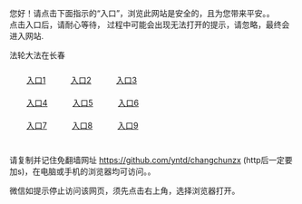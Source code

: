 您好！请点击下面指示的“入口”，浏览此网站是安全的，且为您带来平安。。 <br/>
点击入口后，请耐心等待， 过程中可能会出现无法打开的提示，请忽略，最终会进入网站. </br>

法轮大法在长春<br/>
<div style="padding:10px"><a style="margin:20px" target="_blank" href="https://d22dune7ab5xik.cloudfront.net/2Qpsp?jqadt" id="ccLink1" rel="nofollow">入口1</a> <a target="_blank" style="margin:20px" href="https://d1wl1xbknb3uw9.cloudfront.net/2Qpsp?fsmcvbe" id="ccLink2" rel="nofollow">入口2</a> <a style="margin:20px" target="_blank" href="https://d2gwl2i8btjva.cloudfront.net/2Qpsp?mcpvlok" id="ccLink3" rel="nofollow">入口3</a></div>

<div style="padding:10px" ><a style="margin:20px" target="_blank" href="https://d22dune7ab5xik.cloudfront.net/2Qpsp?jqadt" id="ccLink4" rel="nofollow">入口4</a> <a style="margin:20px" href="https://d1wl1xbknb3uw9.cloudfront.net/2Qpsp?fsmcvbe" target="_blank" id="ccLink5" rel="nofollow">入口5</a> <a style="margin:20px" href="https://d2gwl2i8btjva.cloudfront.net/2Qpsp?mcpvlok" target="_blank" id="ccLink6" rel="nofollow">入口6</a></div>

<div style="padding:10px"><a style="margin:20px" target="_blank" href="https://d22dune7ab5xik.cloudfront.net/2Qpsp?jqadt" id="ccLink7" rel="nofollow">入口7</a> <a style="margin:20px" href="https://d1wl1xbknb3uw9.cloudfront.net/2Qpsp?fsmcvbe" target="_blank" id="ccLink8" rel="nofollow">入口8</a> <a style="margin:20px" target="_blank" href="https://d2gwl2i8btjva.cloudfront.net/2Qpsp?mcpvlok" id="ccLink9" rel="nofollow">入口9</a></div>

<br/>



请复制并记住免翻墙网址 https://github.com/yntd/changchunzx (http后一定要加s)，在电脑或手机的浏览器均可访问。。<br/>

微信如提示停止访问该网页，须先点击右上角，选择浏览器打开。
